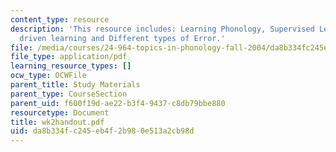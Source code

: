 ```yaml
---
content_type: resource
description: 'This resource includes: Learning Phonology, Supervised Learning, Error
  driven learning and Different types of Error.'
file: /media/courses/24-964-topics-in-phonology-fall-2004/da8b334fc245eb4f2b980e513a2cb98d_wk2handout.pdf
file_type: application/pdf
learning_resource_types: []
ocw_type: OCWFile
parent_title: Study Materials
parent_type: CourseSection
parent_uid: f600f19d-ae22-b3f4-9437-c8db79bbe880
resourcetype: Document
title: wk2handout.pdf
uid: da8b334f-c245-eb4f-2b98-0e513a2cb98d
---
```

